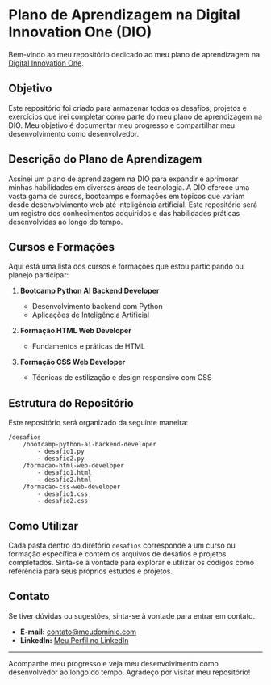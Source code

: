# Plano de Aprendizagem na Digital Innovation One (DIO)

Bem-vindo ao meu repositório dedicado ao meu plano de aprendizagem na [Digital Innovation One](https://www.dio.me/).

## Objetivo

Este repositório foi criado para armazenar todos os desafios, projetos e exercícios que irei completar como parte do meu plano de aprendizagem na DIO. Meu objetivo é documentar meu progresso e compartilhar meu desenvolvimento como desenvolvedor.

## Descrição do Plano de Aprendizagem

Assinei um plano de aprendizagem na DIO para expandir e aprimorar minhas habilidades em diversas áreas de tecnologia. A DIO oferece uma vasta gama de cursos, bootcamps e formações em tópicos que variam desde desenvolvimento web até inteligência artificial. Este repositório será um registro dos conhecimentos adquiridos e das habilidades práticas desenvolvidas ao longo do tempo.

## Cursos e Formações

Aqui está uma lista dos cursos e formações que estou participando ou planejo participar:

1. **Bootcamp Python AI Backend Developer**

   - Desenvolvimento backend com Python
   - Aplicações de Inteligência Artificial

2. **Formação HTML Web Developer**

   - Fundamentos e práticas de HTML

3. **Formação CSS Web Developer**
   - Técnicas de estilização e design responsivo com CSS

## Estrutura do Repositório

Este repositório será organizado da seguinte maneira:

```
/desafios
    /bootcamp-python-ai-backend-developer
        - desafio1.py
        - desafio2.py
    /formacao-html-web-developer
        - desafio1.html
        - desafio2.html
    /formacao-css-web-developer
        - desafio1.css
        - desafio2.css
```

## Como Utilizar

Cada pasta dentro do diretório `desafios` corresponde a um curso ou formação específica e contém os arquivos de desafios e projetos completados. Sinta-se à vontade para explorar e utilizar os códigos como referência para seus próprios estudos e projetos.

## Contato

Se tiver dúvidas ou sugestões, sinta-se à vontade para entrar em contato.

- **E-mail:** contato@meudominio.com
- **LinkedIn:** [Meu Perfil no LinkedIn](https://www.linkedin.com/in/andrecnk5/)

---

Acompanhe meu progresso e veja meu desenvolvimento como desenvolvedor ao longo do tempo. Agradeço por visitar meu repositório!
